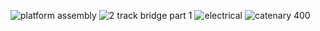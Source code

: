 
![platform assembly](https://github.com/user-attachments/assets/2567eac9-a6a5-46f4-b3da-f7945118e5a6)
![2 track bridge part 1](https://github.com/user-attachments/assets/062d4734-59b0-41de-a15e-ed1e88b2e6ef)
![electrical](https://github.com/user-attachments/assets/f89c302a-0f7d-4e09-beb1-923e27f42eed)
![catenary 400](https://github.com/user-attachments/assets/f688644b-c7ff-473f-a9d2-93c727b5b7e3)
